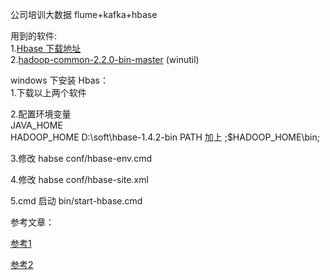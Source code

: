 公司培训大数据 flume+kafka+hbase  

用到的软件:  
1.[Hbase 下载地址](http://archive.apache.org/dist/hbase/)  
2.[hadoop-common-2.2.0-bin-master](https://coding.net/u/panchenri/p/dubbo-soft/git?public=true) (winutil)  

windows 下安装 Hbas：  
1.下载以上两个软件  

2.配置环境变量  
  JAVA_HOME  
  HADOOP_HOME D:\soft\hbase-1.4.2-bin
  PATH 加上 ;$HADOOP_HOME\bin;  

3.修改  habse conf/hbase-env.cmd  

4.修改 habse conf/hbase-site.xml  

5.cmd 启动 bin/start-hbase.cmd

参考文章：  

[参考1](https://blog.csdn.net/qq_16829555/article/details/50514650)  

[参考2](https://blog.csdn.net/qq_16829555/article/details/50514650)
